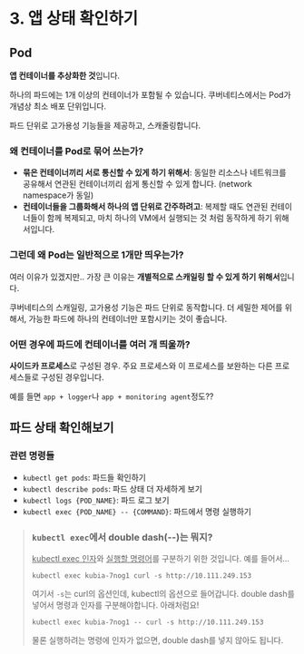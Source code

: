 # 3. 앱 상태 확인하기

## Pod

**앱 컨테이너를 추상화한 것**입니다.

하나의 파드에는 1개 이상의 컨테이너가 포함될 수 있습니다. 쿠버네티스에서는 Pod가 개념상 최소 배포 단위입니다.

파드 단위로 고가용성 기능들을 제공하고, 스캐줄링합니다.

### 왜 컨테이너를 Pod로 묶어 쓰는가? 
- **묶은 컨테이너끼리 서로 통신할 수 있게 하기 위해서**: 동일한 리소스나 네트워크를 공유해서 연관된 컨테이너끼리 쉽게 통신할 수 있게 합니다. (network namespace가 동일)
- **컨테이너들을 그룹화해서 하나의 앱 단위로 간주하려고**: 복제할 때도 연관된 컨테이너들이 함께 복제되고, 마치 하나의 VM에서 실행되는 것 처럼 동작하게 하기 위해서입니다.

### 그런데 왜 Pod는 일반적으로 1개만 띄우는가?

여러 이유가 있겠지만.. 가장 큰 이유는 **개별적으로 스캐일링 할 수 있게 하기 위해서**입니다.

쿠버네티스의 스캐일링, 고가용성 기능은 파드 단위로 동작합니다. 더 세밀한 제어를 위해서, 가능한 파드에 하나의 컨테이너만 포함시키는 것이 좋습니다.

### 어떤 경우에 파드에 컨테이너를 여러 개 띄울까?

**사이드카 프로세스**로 구성된 경우. 주요 프로세스와 이 프로세스를 보완하는 다른 프로세스들로 구성된 경우입니다.

예를 들면 `app + logger`나 `app + monitoring agent`정도??

## 파드 상태 확인해보기

### 관련 명령들

 - `kubectl get pods`: 파드들 확인하기
 - `kubectl describe pods`: 파드 상태 더 자세하게 보기
 - `kubectl logs {POD_NAME}`: 파드 로그 보기
 - `kubectl exec {POD_NAME} -- {COMMAND}`: 파드에서 명령 실행하기

> ### `kubectl exec`에서 double dash(--)는 뭐지?
> 
> <u>kubectl exec 인자</u>와 <u>실행할 명령어</u>를 구분하기 위한 것입니다. 예를 들어서...
> 
> `kubectl exec kubia-7nog1 curl -s http://10.111.249.153`
> 
> 여기서 `-s`는 curl의 옵션인데, kubectl의 옵션으로 들어갑니다. double dash를 넣어서 명령과 인자를 구분해야합니다. 아래처럼요!
> 
> `kubectl exec kubia-7nog1 -- curl -s http://10.111.249.153`
> 
> 물론 실행하려는 명령에 인자가 없으면, double dash를 넣지 않아도 됩니다.